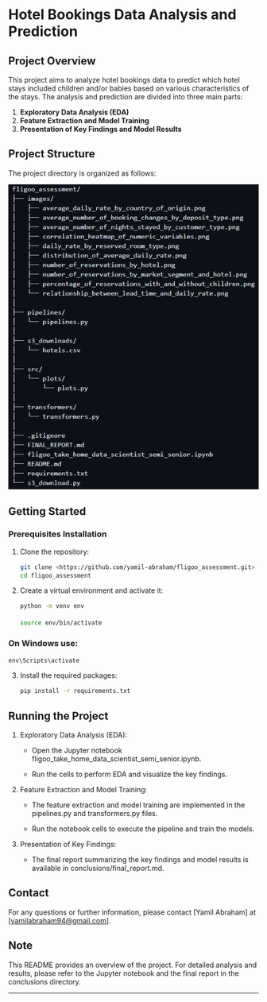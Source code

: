 # Hotel Bookings Data Analysis and Prediction

## Project Overview

This project aims to analyze hotel bookings data to predict which hotel stays included children and/or babies based on various characteristics of the stays. The analysis and prediction are divided into three main parts:

1. **Exploratory Data Analysis (EDA)**
2. **Feature Extraction and Model Training**
3. **Presentation of Key Findings and Model Results**

## Project Structure

The project directory is organized as follows:

![project tree](images/project_tree.png)


## Getting Started

### Prerequisites Installation

1. Clone the repository:
   ```bash
   git clone <https://github.com/yamil-abraham/fligoo_assessment.git>
   cd fligoo_assessment
2. Create a virtual environment and activate it:
    ```bash
    python -m venv env

    source env/bin/activate  
### On Windows use:

    env\Scripts\activate
3. Install the required packages:
    ```bash
    pip install -r requirements.txt
## Running the Project

1. Exploratory Data Analysis (EDA):

    - Open the Jupyter notebook fligoo_take_home_data_scientist_semi_senior.ipynb.

    - Run the cells to perform EDA and visualize the key findings.

2. Feature Extraction and Model Training:

    - The feature extraction and model training are implemented in the pipelines.py and transformers.py files.

    - Run the notebook cells to execute the pipeline and train the models.

3. Presentation of Key Findings:

    - The final report summarizing the key findings and model results is available in conclusions/final_report.md.

## Contact
For any questions or further information, please contact [Yamil Abraham] at [yamilabraham94@gmail.com].

## Note
This README provides an overview of the project. For detailed analysis and results, please refer to the Jupyter notebook and the final report in the conclusions directory.

---
